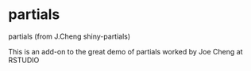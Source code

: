 partials
========

partials (from J.Cheng shiny-partials)

This is an add-on to the great demo of partials worked by Joe Cheng at RSTUDIO

